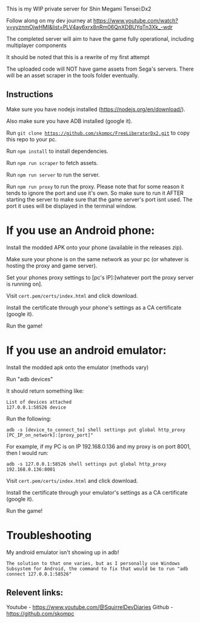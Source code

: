 This is my WIP private server for Shin Megami Tensei:Dx2

Follow along on my dev journey at https://www.youtube.com/watch?v=yyznmOjwHMI&list=PLV4ay6xrx8nRm06QnXDBUYqTn3Xk_-wdr

The completed server will aim to have the game fully operational, including multiplayer components

It should be noted that this is a rewrite of my first attempt

The uploaded code will NOT have game assets from Sega's servers. There will be an asset scraper in the tools folder eventually.

## Instructions
Make sure you have nodejs installed (https://nodejs.org/en/download/).

Also make sure you have ADB installed (google it).

Run <code>git clone https://github.com/skompc/FreeLiberatorDx2.git</code> to copy this repo to your pc.

Run <code>npm install</code> to install dependencies.

Run <code>npm run scraper</code> to fetch assets.

Run <code>npm run server</code> to run the server.

Run <code>npm run proxy</code> to run the proxy. Please note that for some reason it tends to ignore the port and use it's own. So make sure to run it AFTER starting the server to make sure that the game server's port isnt used. The port it uses will be displayed in the terminal window.

# If you use an Android phone:
Install the modded APK onto your phone (available in the releases zip).

Make sure your phone is on the same network as your pc (or whatever is hosting the proxy and game server).

Set your phones proxy settings to [pc's IP]:[whatever port the proxy server is running on].

Visit <code>cert.pem/certs/index.html</code> and click download.

Install the certificate through your phone's settings as a CA certificate (google it).

Run the game!

# If you use an android emulator:
Install the modded apk onto the emulator (methods vary)
    
Run "adb devices"

It should return something like:

    List of devices attached
    127.0.0.1:58526 device

Run the following:

    adb -s [device_to_connect_to] shell settings put global http_proxy [PC_IP_on_network]:[proxy_port]"

For example, if my PC is on IP 192.168.0.136 and my proxy is on port 8001, then I would run:

    adb -s 127.0.0.1:58526 shell settings put global http_proxy 192.168.0.136:8001

Visit <code>cert.pem/certs/index.html</code> and click download.

Install the certificate through your emulator's settings as a CA certificate (google it).

Run the game!

# Troubleshooting

My android emulator isn't showing up in adb!

    The solution to that one varies, but as I personally use Windows Subsystem for Android, the command to fix that would be to run "adb connect 127.0.0.1:58526"


## Relevent links:
Youtube - https://www.youtube.com/@SquirrelDevDiaries
Github - https://github.com/skompc
